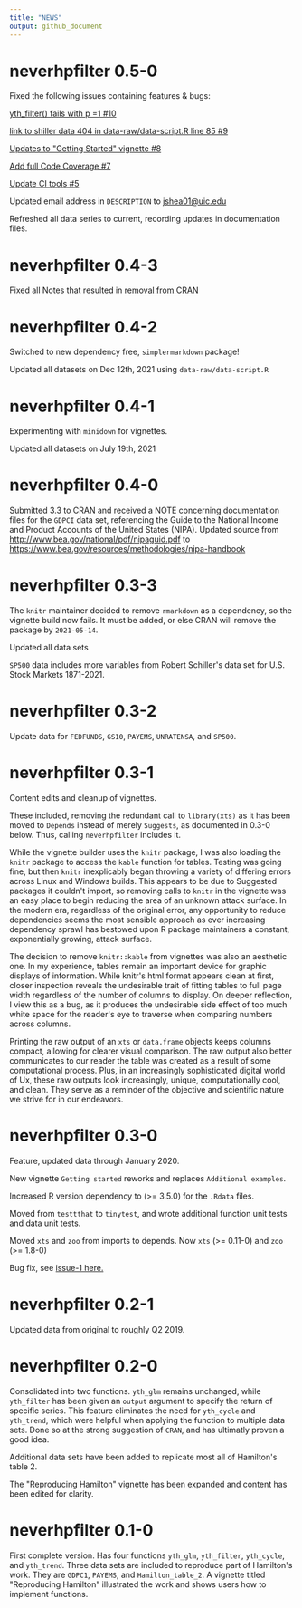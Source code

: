 ```yaml
---
title: "NEWS"
output: github_document
---
```


# neverhpfilter 0.5-0

Fixed the following issues containing features & bugs:

[yth_filter() fails with p =1 #10](https://github.com/JustinMShea/neverhpfilter/issues/10)

[link to shiller data 404 in data-raw/data-script.R line 85 #9](https://github.com/JustinMShea/neverhpfilter/issues/9)

[Updates to "Getting Started" vignette #8](https://github.com/JustinMShea/neverhpfilter/issues/8)

[Add full Code Coverage #7](https://github.com/JustinMShea/neverhpfilter/issues/7)

[Update CI tools #5](https://github.com/JustinMShea/neverhpfilter/issues/5)

Updated email address in `DESCRIPTION` to jshea01@uic.edu

Refreshed all data series to current, recording updates in documentation files.

# neverhpfilter 0.4-3

Fixed all Notes that resulted in [removal from CRAN](https://cran-archive.r-project.org/web/checks/2025/2025-06-13_check_results_neverhpfilter.html)

# neverhpfilter 0.4-2

Switched to new dependency free, `simplermarkdown` package!

Updated all datasets on Dec 12th, 2021 using `data-raw/data-script.R`

# neverhpfilter 0.4-1

Experimenting with `minidown` for vignettes.

Updated all datasets on July 19th, 2021

# neverhpfilter 0.4-0

Submitted 3.3 to CRAN and received a NOTE concerning documentation files for the `GDPCI` data set, referencing the Guide to the National Income and Product Accounts of the United States (NIPA). Updated source from http://www.bea.gov/national/pdf/nipaguid.pdf to https://www.bea.gov/resources/methodologies/nipa-handbook

# neverhpfilter 0.3-3

The `knitr` maintainer decided to remove `rmarkdown` as a dependency, so the vignette build now fails. It must be added, or else CRAN will remove the package by `2021-05-14`.

Updated all data sets

`SP500` data includes more variables from Robert Schiller's data set for U.S. Stock Markets 1871-2021.

# neverhpfilter 0.3-2

Update data for `FEDFUNDS`, `GS10`, `PAYEMS`, `UNRATENSA`, and `SP500`.

# neverhpfilter 0.3-1

Content edits and cleanup of vignettes. 

These included, removing the redundant call to `library(xts)` as it has been
moved to `Depends` instead of merely `Suggests`, as documented in 0.3-0 below.
Thus, calling `neverhpfilter` includes it.

While the vignette builder uses the `knitr` package, I was also loading the 
`knitr` package to access the `kable` function for tables. Testing was going 
fine, but then `knitr` inexplicably began throwing a variety of differing errors 
across Linux and Windows builds. This appears to be due to Suggested packages it 
couldn't import, so removing calls to `knitr` in the vignette was an easy place 
to begin reducing the area of an unknown attack surface. In the modern era, 
regardless of the original error, any opportunity to reduce dependencies seems 
the most sensible approach as ever increasing dependency sprawl has bestowed 
upon R package maintainers a constant, exponentially growing, attack surface.

The decision to remove `knitr::kable` from vignettes was also an aesthetic one. 
In my experience, tables remain an important device for graphic displays of 
information. While knitr's html format appears clean at first, closer inspection 
reveals the undesirable trait of fitting tables to full page width regardless of 
the number of columns to display. On deeper reflection, I view this as a bug, as 
it produces the undesirable side effect of too much white space for the reader's 
eye to traverse when comparing numbers across columns.

Printing the raw output of an `xts` or `data.frame` objects keeps columns compact,
allowing for clearer visual comparison. The raw output also better communicates
to our reader the table was created as a result of some computational process. 
Plus, in an increasingly sophisticated digital world of Ux, these raw outputs 
look increasingly, unique, computationally cool, and clean. They serve as a 
reminder of the objective and scientific nature we strive for in our endeavors.


# neverhpfilter 0.3-0

Feature, updated data through January 2020.

New vignette `Getting started` reworks and replaces `Additional examples`.

Increased R version dependency to (>= 3.5.0) for the `.Rdata` files.

Moved from `testtthat` to `tinytest`, and wrote additional function unit tests 
and data unit tests.

Moved `xts` and `zoo` from imports to depends. Now `xts` (>= 0.11-0) and `zoo` (>= 1.8-0)

Bug fix, see [issue-1 here.](https://github.com/JustinMShea/neverhpfilter/issues/1)


# neverhpfilter 0.2-1

Updated data from original to roughly Q2 2019.

# neverhpfilter 0.2-0

Consolidated into two functions. `yth_glm` remains unchanged, while
`yth_filter` has been given an `output` argument to specify the return of specific series. This feature eliminates the need for `yth_cycle` and `yth_trend`, which were helpful when applying the function to multiple data sets. Done so at the strong suggestion of `CRAN`, and has ultimatly proven a good idea.

Additional data sets have been added to replicate most all of Hamilton's table 2.

The "Reproducing Hamilton" vignette has been expanded and content has been edited
for clarity.


# neverhpfilter 0.1-0

First complete version. Has four functions `yth_glm`, `yth_filter`, `yth_cycle`, and 
`yth_trend`. Three data sets are included to reproduce part of Hamilton's work.
They are `GDPC1`, `PAYEMS`, and `Hamilton_table_2`. A vignette titled "Reproducing Hamilton" illustrated the work and shows users how to implement functions.

